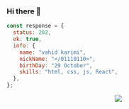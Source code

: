 ### Hi there 👋

```javaScript
const response = {
  status: 202,
  ok: true,
  info: {
    name: "vahid karimi",
    nickName: "</01110110>",
    birthDay: "29 October",
    skills: "html, css, js, React",
  },
};
```

<div align="center">
<img src="https://media2.giphy.com/media/v1.Y2lkPTc5MGI3NjExNTFyZm5oem9jY3hobG4xeXA0bW1yanJvY3JjcHV0NnRja2EyOW9vaSZlcD12MV9pbnRlcm5hbF9naWZfYnlfaWQmY3Q9Zw/L1R1tvI9svkIWwpVYr/giphy.gif" />
  
</div>

